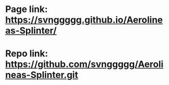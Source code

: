 # Page link: https://svnggggg.github.io/Aerolineas-Splinter/
# Repo link: https://github.com/svnggggg/Aerolineas-Splinter.git
